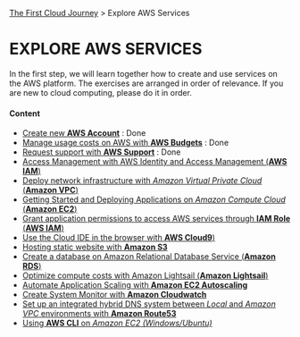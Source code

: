 
[The First Cloud Journey](https://cloudjourney.awsstudygroup.com/)  > Explore AWS Services

# EXPLORE AWS SERVICES

In the first step, we will learn together how to create and use services on the AWS platform. The exercises are arranged in order of relevance. If you are new to cloud computing, please do it in order.
#### Content

-   [Create new  **AWS Account**](https://000001.awsstudygroup.com/) : Done
-   [Manage usage costs on AWS with  **AWS Budgets**](https://000007.awsstudygroup.com/) : Done
-   [Request support with  **AWS Support**](https://000009.awsstudygroup.com/) : Done
-   [Access Management with AWS Identity and Access Management (**AWS IAM**)](https://000002.awsstudygroup.com/)
-   [Deploy network infrastructure with  _Amazon Virtual Private Cloud_  (**Amazon VPC**)](https://000003.awsstudygroup.com/)
-   [Getting Started and Deploying Applications on  _Amazon Compute Cloud_  (**Amazon EC2**)](https://000004.awsstudygroup.com/)
-   [Grant application permissions to access AWS services through  **IAM Role**  (**AWS IAM**)](https://000048.awsstudygroup.com/)
-   [Use the Cloud IDE in the browser with  **AWS Cloud9**)](https://000049.awsstudygroup.com/)
-   [Hosting static website with  **Amazon S3**](https://000057.awsstudygroup.com/)
-   [Create a database on Amazon Relational Database Service (**Amazon RDS**)](https://000005.awsstudygroup.com/)
-   [Optimize compute costs with Amazon Lightsail (**Amazon Lightsail**)](https://000045.awsstudygroup.com/)
-   [Automate Application Scaling with  **Amazon EC2 Autoscaling**](https://000006.awsstudygroup.com/)
-   [Create System Monitor with  **Amazon Cloudwatch**](https://000008.awsstudygroup.com/)
-   [Set up an integrated hybrid DNS system between  _Local_  and  _Amazon VPC_  environments with  **Amazon Route53**](https://000010.awsstudygroup.com/)
-   [Using  **AWS CLI**  on  _Amazon EC2 (Windows/Ubuntu)_](https://000011.awsstudygroup.com/)